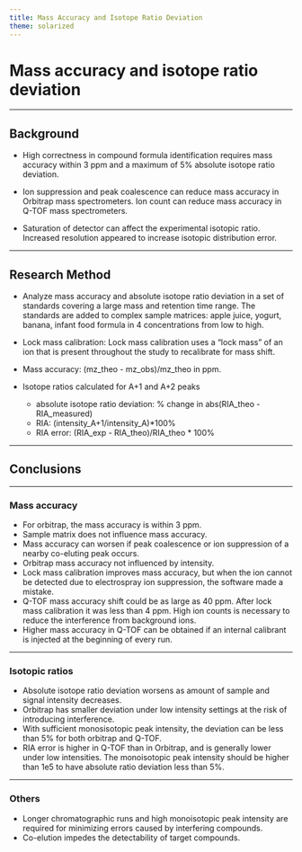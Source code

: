 ```yaml
---
title: Mass Accuracy and Isotope Ratio Deviation
theme: solarized
---
```


# Mass accuracy and isotope ratio deviation

---

## Background

- High correctness in compound formula identification requires mass accuracy within 3 ppm and a maximum of 5% absolute isotope ratio deviation.  

- Ion suppression and peak coalescence can reduce mass accuracy in Orbitrap mass spectrometers. Ion count can reduce mass accuracy in Q-TOF mass spectrometers.

- Saturation of detector can affect the experimental isotopic ratio. Increased resolution appeared to increase isotopic distribution error.  

---

## Research Method

- Analyze mass accuracy and absolute isotope ratio deviation in a set of standards covering a large mass and retention time range. The standards are added to complex sample matrices: apple juice, yogurt, banana, infant food formula in 4 concentrations from low to high.

- Lock mass calibration: Lock mass calibration uses a “lock mass” of an ion that is present throughout the study to recalibrate for mass shift.  

- Mass accuracy: (mz_theo - mz_obs)/mz_theo in ppm.
- Isotope ratios calculated for A+1 and A+2 peaks
  - absolute isotope ratio deviation: % change in abs(RIA_theo - RIA_measured)  
  - RIA: (intensity_A+1/intensity_A)*100%  
  - RIA error: (RIA_exp - RIA_theo)/RIA_theo * 100%

---

## Conclusions

---

### Mass accuracy

- For orbitrap, the mass accuracy is within 3 ppm.
- Sample matrix does not influence mass accuracy.
- Mass accuracy can worsen if peak coalescence or ion suppression of a nearby co-eluting peak occurs.
- Orbitrap mass accuracy not influenced by intensity.
- Lock mass calibration improves mass accuracy, but when the ion cannot be detected due to electrospray ion suppression, the software made a mistake.
- Q-TOF mass accuracy shift could be as large as 40 ppm. After lock mass calibration it was less than 4 ppm. High ion counts is necessary to reduce the interference from background ions.
- Higher mass accuracy in Q-TOF can be obtained if an internal calibrant is injected at the beginning of every run.

---

### Isotopic ratios

- Absolute isotope ratio deviation worsens as amount of sample and signal intensity decreases.
- Orbitrap has smaller deviation under low intensity settings at the risk of introducing interference.
- With sufficient monosisotopic peak intensity, the deviation can be less than 5% for both orbitrap and Q-TOF.
- RIA error is higher in Q-TOF than in Orbitrap, and is generally lower under low intensities. The monoisotopic peak intensity should be higher than 1e5 to have absolute ratio deviation less than 5%.

---

### Others

- Longer chromatographic runs and high monoisotopic peak intensity are required for minimizing errors caused by interfering compounds.
- Co-elution impedes the detectability of target compounds.
